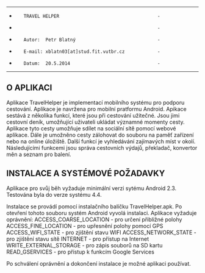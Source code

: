 -----------------------------------------------------------
-        TRAVEL HELPER                                    -
-                                                         -
-        Autor:  Petr Blatný                              -
-        E-mail: xblatn03[at]stud.fit.vutbr.cz            -
-        Datum:  20.5.2014                                -
-----------------------------------------------------------

O APLIKACI
----------
Aplikace TravelHelper je implementací mobilního systému pro podporu cestování. Aplikace je navržena pro mobilní pratformu Android. Apikace sestává z několika funkcí, které jsou při cestování užitečné. Jsou jimi cestovní deník, umožňující uživateli ukládat významné momenty cesty. Aplikace tyto cesty umožňuje sdílet na sociální sítě pomocí webové aplikace. Dále je umožněno cesty zálohovat do souboru na paměť zařízení nebo na online úložiště. Další funkcí je vyhledávání zajímavých míst v okolí. Následujícími funkcemi jsou správa cestovních výdajů, překladač, konvertor měn a seznam pro balení.


INSTALACE A SYSTÉMOVÉ POŽADAVKY
-------------------------------
Aplikace pro svůj běh vyžaduje minimální verzi sytému Android 2.3. Testována byla do verze systému 4.4.

Instalace se provádí pomocí instalačního balíčku TravelHelper.apk. Po otevření tohoto souboru systém Android vyvolá instalaci. Aplikace vyžaduje oprávnění:
    ACCESS_COARSE_LOCATION - pro určení přibližné polohy
    ACCESS_FINE_LOCATION - pro upřesnění polohy pomocí GPS
    ACCESS_WIFI_STATE - pro zjištění stavu WIFI
    ACCESS_NETWORK_STATE - pro zjištění stavu sítě
    INTERNET - pro přístup na Internet
    WRITE_EXTERNAL_STORAGE - pro zápis souborů na SD kartu
    READ_GSERVICES - pro přístup k funkcím Google Services
    
Po schválení oprávnění a dokončení instalace je možné aplikaci používat.



